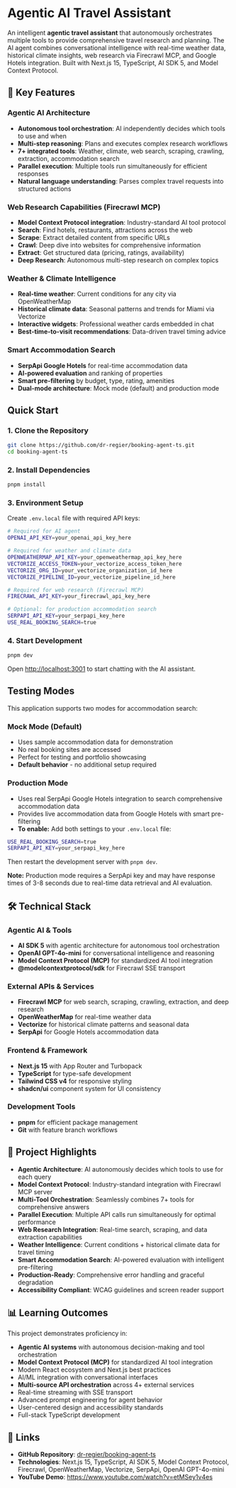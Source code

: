 # Agentic AI Travel Assistant

An intelligent **agentic travel assistant** that autonomously orchestrates multiple tools to provide comprehensive travel research and planning. The AI agent combines conversational intelligence with real-time weather data, historical climate insights, web research via Firecrawl MCP, and Google Hotels integration. Built with Next.js 15, TypeScript, AI SDK 5, and Model Context Protocol.

## 🚀 Key Features

### **Agentic AI Architecture**
- **Autonomous tool orchestration**: AI independently decides which tools to use and when
- **Multi-step reasoning**: Plans and executes complex research workflows
- **7+ integrated tools**: Weather, climate, web search, scraping, crawling, extraction, accommodation search
- **Parallel execution**: Multiple tools run simultaneously for efficient responses
- **Natural language understanding**: Parses complex travel requests into structured actions

### **Web Research Capabilities (Firecrawl MCP)**
- **Model Context Protocol integration**: Industry-standard AI tool protocol
- **Search**: Find hotels, restaurants, attractions across the web
- **Scrape**: Extract detailed content from specific URLs
- **Crawl**: Deep dive into websites for comprehensive information
- **Extract**: Get structured data (pricing, ratings, availability)
- **Deep Research**: Autonomous multi-step research on complex topics

### **Weather & Climate Intelligence**
- **Real-time weather**: Current conditions for any city via OpenWeatherMap
- **Historical climate data**: Seasonal patterns and trends for Miami via Vectorize
- **Interactive widgets**: Professional weather cards embedded in chat
- **Best-time-to-visit recommendations**: Data-driven travel timing advice

### **Smart Accommodation Search**
- **SerpApi Google Hotels** for real-time accommodation data
- **AI-powered evaluation** and ranking of properties
- **Smart pre-filtering** by budget, type, rating, amenities
- **Dual-mode architecture**: Mock mode (default) and production mode

## Quick Start

### 1. Clone the Repository
```bash
git clone https://github.com/dr-regier/booking-agent-ts.git
cd booking-agent-ts
```

### 2. Install Dependencies
```bash
pnpm install
```

### 3. Environment Setup
Create `.env.local` file with required API keys:
```bash
# Required for AI agent
OPENAI_API_KEY=your_openai_api_key_here

# Required for weather and climate data
OPENWEATHERMAP_API_KEY=your_openweathermap_api_key_here
VECTORIZE_ACCESS_TOKEN=your_vectorize_access_token_here
VECTORIZE_ORG_ID=your_vectorize_organization_id_here
VECTORIZE_PIPELINE_ID=your_vectorize_pipeline_id_here

# Required for web research (Firecrawl MCP)
FIRECRAWL_API_KEY=your_firecrawl_api_key_here

# Optional: for production accommodation search
SERPAPI_API_KEY=your_serpapi_key_here
USE_REAL_BOOKING_SEARCH=true
```

### 4. Start Development
```bash
pnpm dev
```

Open [http://localhost:3001](http://localhost:3001) to start chatting with the AI assistant.

## Testing Modes

This application supports two modes for accommodation search:

### Mock Mode (Default)
- Uses sample accommodation data for demonstration
- No real booking sites are accessed
- Perfect for testing and portfolio showcasing
- **Default behavior** - no additional setup required

### Production Mode
- Uses real SerpApi Google Hotels integration to search comprehensive accommodation data
- Provides live accommodation data from Google Hotels with smart pre-filtering
- **To enable:** Add both settings to your `.env.local` file:
```bash
USE_REAL_BOOKING_SEARCH=true
SERPAPI_API_KEY=your_serpapi_key_here
```
Then restart the development server with `pnpm dev`.

**Note:** Production mode requires a SerpApi key and may have response times of 3-8 seconds due to real-time data retrieval and AI evaluation.

## 🛠️ Technical Stack

### **Agentic AI & Tools**
- **AI SDK 5** with agentic architecture for autonomous tool orchestration
- **OpenAI GPT-4o-mini** for conversational intelligence and reasoning
- **Model Context Protocol (MCP)** for standardized AI tool integration
- **@modelcontextprotocol/sdk** for Firecrawl SSE transport

### **External APIs & Services**
- **Firecrawl MCP** for web search, scraping, crawling, extraction, and deep research
- **OpenWeatherMap** for real-time weather data
- **Vectorize** for historical climate patterns and seasonal data
- **SerpApi** for Google Hotels accommodation data

### **Frontend & Framework**
- **Next.js 15** with App Router and Turbopack
- **TypeScript** for type-safe development
- **Tailwind CSS v4** for responsive styling
- **shadcn/ui** component system for UI consistency

### **Development Tools**
- **pnpm** for efficient package management
- **Git** with feature branch workflows

## 🎯 Project Highlights

- **Agentic Architecture**: AI autonomously decides which tools to use for each query
- **Model Context Protocol**: Industry-standard integration with Firecrawl MCP server
- **Multi-Tool Orchestration**: Seamlessly combines 7+ tools for comprehensive answers
- **Parallel Execution**: Multiple API calls run simultaneously for optimal performance
- **Web Research Integration**: Real-time search, scraping, and data extraction capabilities
- **Weather Intelligence**: Current conditions + historical climate data for travel timing
- **Smart Accommodation Search**: AI-powered evaluation with intelligent pre-filtering
- **Production-Ready**: Comprehensive error handling and graceful degradation
- **Accessibility Compliant**: WCAG guidelines and screen reader support

## 📊 Learning Outcomes

This project demonstrates proficiency in:
- **Agentic AI systems** with autonomous decision-making and tool orchestration
- **Model Context Protocol (MCP)** for standardized AI tool integration
- Modern React ecosystem and Next.js best practices
- AI/ML integration with conversational interfaces
- **Multi-source API orchestration** across 4+ external services
- Real-time streaming with SSE transport
- Advanced prompt engineering for agent behavior
- User-centered design and accessibility standards
- Full-stack TypeScript development

## 🔗 Links

- **GitHub Repository**: [dr-regier/booking-agent-ts](https://github.com/dr-regier/booking-agent-ts)
- **Technologies**: Next.js 15, TypeScript, AI SDK 5, Model Context Protocol, Firecrawl, OpenWeatherMap, Vectorize, SerpApi, OpenAI GPT-4o-mini
- **YouTube Demo**: https://www.youtube.com/watch?v=etMSey1v4es
